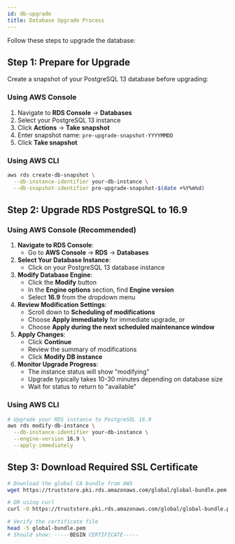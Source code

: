 ```yaml
---
id: db-upgrade
title: Database Upgrade Process
---
```


Follow these steps to upgrade the database:

## Step 1: Prepare for Upgrade
Create a snapshot of your PostgreSQL 13 database before upgrading:

### Using AWS Console
1. Navigate to **RDS Console** → **Databases**
2. Select your PostgreSQL 13 instance
3. Click **Actions** → **Take snapshot**
4. Enter snapshot name: `pre-upgrade-snapshot-YYYYMMDD`
5. Click **Take snapshot**

### Using AWS CLI
```bash
aws rds create-db-snapshot \
  --db-instance-identifier your-db-instance \
  --db-snapshot-identifier pre-upgrade-snapshot-$(date +%Y%m%d)
```

## Step 2: Upgrade RDS PostgreSQL to 16.9

### Using AWS Console (Recommended)

1. **Navigate to RDS Console**:
   - Go to **AWS Console** → **RDS** → **Databases**
2. **Select Your Database Instance**:
   - Click on your PostgreSQL 13 database instance
3. **Modify Database Engine**:
   - Click the **Modify** button
   - In the **Engine options** section, find **Engine version**
   - Select **16.9** from the dropdown menu
4. **Review Modification Settings**:
   - Scroll down to **Scheduling of modifications**
   - Choose **Apply immediately** for immediate upgrade, or
   - Choose **Apply during the next scheduled maintenance window**
5. **Apply Changes**:
   - Click **Continue**
   - Review the summary of modifications
   - Click **Modify DB instance**
6. **Monitor Upgrade Progress**:
   - The instance status will show "modifying"
   - Upgrade typically takes 10-30 minutes depending on database size
   - Wait for status to return to "available"

### Using AWS CLI

```bash
# Upgrade your RDS instance to PostgreSQL 16.9
aws rds modify-db-instance \
  --db-instance-identifier your-db-instance \
  --engine-version 16.9 \
  --apply-immediately
```

## Step 3: Download Required SSL Certificate
```bash
# Download the global CA bundle from AWS
wget https://truststore.pki.rds.amazonaws.com/global/global-bundle.pem

# OR using curl
curl -O https://truststore.pki.rds.amazonaws.com/global/global-bundle.pem

# Verify the certificate file
head -5 global-bundle.pem
# Should show: -----BEGIN CERTIFICATE-----
```
